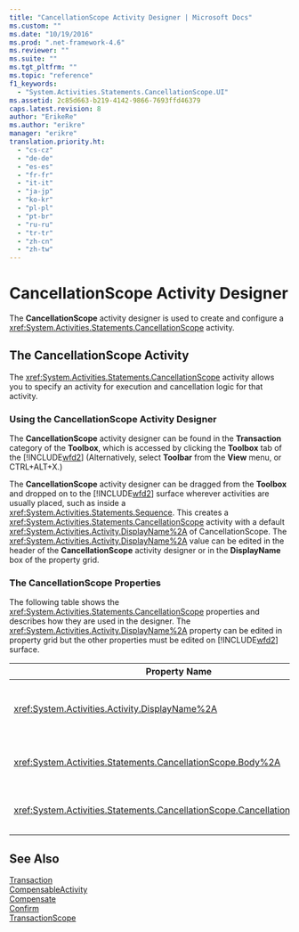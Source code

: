 ```yaml
---
title: "CancellationScope Activity Designer | Microsoft Docs"
ms.custom: ""
ms.date: "10/19/2016"
ms.prod: ".net-framework-4.6"
ms.reviewer: ""
ms.suite: ""
ms.tgt_pltfrm: ""
ms.topic: "reference"
f1_keywords: 
  - "System.Activities.Statements.CancellationScope.UI"
ms.assetid: 2c85d663-b219-4142-9866-7693ffd46379
caps.latest.revision: 8
author: "ErikeRe"
ms.author: "erikre"
manager: "erikre"
translation.priority.ht: 
  - "cs-cz"
  - "de-de"
  - "es-es"
  - "fr-fr"
  - "it-it"
  - "ja-jp"
  - "ko-kr"
  - "pl-pl"
  - "pt-br"
  - "ru-ru"
  - "tr-tr"
  - "zh-cn"
  - "zh-tw"
---
```

# CancellationScope Activity Designer
The **CancellationScope** activity designer is used to create and configure a <xref:System.Activities.Statements.CancellationScope> activity.  
  
## The CancellationScope Activity  
 The <xref:System.Activities.Statements.CancellationScope> activity allows you to specify an activity for execution and cancellation logic for that activity.  
  
### Using the CancellationScope Activity Designer  
 The **CancellationScope** activity designer can be found in the **Transaction** category of the **Toolbox**, which is accessed by clicking the **Toolbox** tab of the [!INCLUDE[wfd2](../workflow-designer/includes/wfd2_md.md)] (Alternatively, select **Toolbar** from the **View** menu, or CTRL+ALT+X.)  
  
 The **CancellationScope** activity designer can be dragged from the **Toolbox** and dropped on to the [!INCLUDE[wfd2](../workflow-designer/includes/wfd2_md.md)] surface wherever activities are usually placed, such as inside a <xref:System.Activities.Statements.Sequence>. This creates a <xref:System.Activities.Statements.CancellationScope> activity with a default <xref:System.Activities.Activity.DisplayName%2A> of CancellationScope. The <xref:System.Activities.Activity.DisplayName%2A> value can be edited in the header of the **CancellationScope** activity designer or in the **DisplayName** box of the property grid.  
  
### The CancellationScope Properties  
 The following table shows the <xref:System.Activities.Statements.CancellationScope> properties and describes how they are used in the designer. The <xref:System.Activities.Activity.DisplayName%2A> property can be edited in property grid but the other properties must be edited on [!INCLUDE[wfd2](../workflow-designer/includes/wfd2_md.md)] surface.  
  
|Property Name|Required|Usage|  
|-------------------|--------------|-----------|  
|<xref:System.Activities.Activity.DisplayName%2A>|False|The optional friendly name of the <xref:System.Activities.Statements.CancellationScope> activity. The default is CancellationScope. Although the <xref:System.Activities.Activity.DisplayName%2A> value is not strictly required, it is a best practice to use one.|  
|<xref:System.Activities.Statements.CancellationScope.Body%2A>|True|Specifies the activity for which cancellation logic is provided. To add the <xref:System.Activities.Statements.CancellationScope.Body%2A> activity, drop an activity from the **Toolbox** into the **Body** box on the **CancellationScope** activity designer with hint text “Drop Activity Here”.|  
|<xref:System.Activities.Statements.CancellationScope.CancellationHandler%2A>|True|Specifies the activity that is executed in the event of cancellation. To add the <xref:System.Activities.Statements.CancellationScope.CancellationHandler%2A> activity, drop an activity from the **Toolbox** into the **CancellationHandler** box on the **CancellationScope** activity designer with hint text “Drop Activity Here”.|  
  
## See Also  
 [Transaction](../workflow-designer/transaction-activity-designers.md)   
 [CompensableActivity](../workflow-designer/compensableactivity-activity-designer.md)   
 [Compensate](../workflow-designer/compensate-activity-designer.md)   
 [Confirm](../workflow-designer/confirm-activity-designer.md)   
 [TransactionScope](../workflow-designer/transactionscope-activity-designer.md)